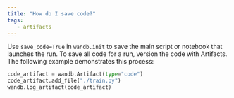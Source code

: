 ```yaml
---
title: "How do I save code?‌"
tags:
   - artifacts
---
```

Use `save_code=True` in `wandb.init` to save the main script or notebook that launches the run. To save all code for a run, version the code with Artifacts. The following example demonstrates this process:

```python
code_artifact = wandb.Artifact(type="code")
code_artifact.add_file("./train.py")
wandb.log_artifact(code_artifact)
```